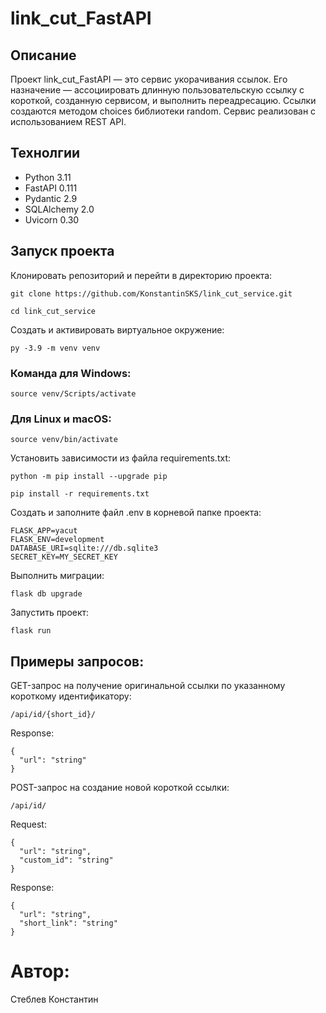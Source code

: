 # link_cut_FastAPI

## Описание
Проект link_cut_FastAPI — это сервис укорачивания ссылок. Его назначение — ассоциировать длинную пользовательскую ссылку с короткой, созданную сервисом, и выполнить переадресацию.
Ссылки создаются методом choices библиотеки random. Сервис реализован с использованием REST API.

## Технолгии
- Python 3.11
- FastAPI 0.111
- Pydantic 2.9
- SQLAlchemy 2.0
- Uvicorn 0.30

## Запуск проекта
Клонировать репозиторий и перейти в директорию проекта:
```
git clone https://github.com/KonstantinSKS/link_cut_service.git
```
```
cd link_cut_service
```
Cоздать и активировать виртуальное окружение:
```
py -3.9 -m venv venv
```
### Команда для Windows:
```
source venv/Scripts/activate
```
### Для Linux и macOS:
```
source venv/bin/activate
```
Установить зависимости из файла requirements.txt:
```
python -m pip install --upgrade pip
```
```
pip install -r requirements.txt
```
Создать и заполните файл .env в корневой папке проекта:
```
FLASK_APP=yacut
FLASK_ENV=development
DATABASE_URI=sqlite:///db.sqlite3
SECRET_KEY=MY_SECRET_KEY
```
Выполнить миграции:
```
flask db upgrade
```
Запустить проект:
```
flask run
```

## Примеры запросов:
GET-запрос на получение оригинальной ссылки по указанному короткому идентификатору:
```
/api/id/{short_id}/
```
Response:
```
{
  "url": "string"
}
```

POST-запрос на создание новой короткой ссылки:
```
/api/id/
```
Request:
```
{
  "url": "string",
  "custom_id": "string"
}
```
Response:
```
{
  "url": "string",
  "short_link": "string"
}
```

# Автор: 
Стеблев Константин
